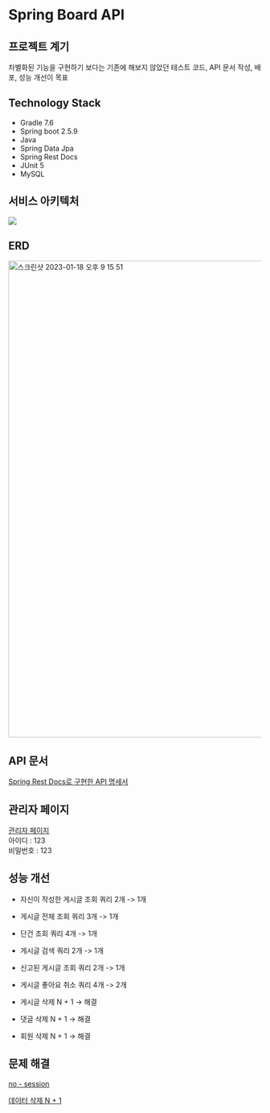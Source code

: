 # Spring Board API

## 프로젝트 계기
차별화된 기능을 구현하기 보다는 기존에 해보지 않았던 테스트 코드, API 문서 작성, 배포, 성능 개선이 목표

## Technology Stack
* Gradle 7.6
* Spring boot 2.5.9
* Java
* Spring Data Jpa
* Spring Rest Docs
* JUnit 5
* MySQL

## 서비스 아키텍처
<img src="https://user-images.githubusercontent.com/97818720/214824054-1f00f696-f1b2-4434-bfaa-d4910d9debb9.png">


## ERD
<img width="948" alt="스크린샷 2023-01-18 오후 9 15 51" src="https://user-images.githubusercontent.com/97818720/216584014-86c47a28-05a9-467e-82b6-dd74afd572c0.png">

## API 문서
[Spring Rest Docs로 구현한 API 명세서](http://post.o-r.kr/docs/index.html)

## 관리자 페이지
[관리자 페이지](http://post.o-r.kr/admin)  
아이디 : 123  
비밀번호 : 123

## 성능 개선
* 자신이 작성한 게시글 조회 쿼리 2개 -> 1개

* 게시글 전체 조회 쿼리 3개 -> 1개

* 단건 조회 쿼리 4개 -> 1개

* 게시글 검색 쿼리 2개 -> 1개

* 신고된 게시글 조회 쿼리 2개 -> 1개

* 게시글 좋아요 취소 쿼리 4개 -> 2개

* 게시글 삭제 N + 1 -> 해결

* 댓글 삭제 N + 1 -> 해결

* 회원 삭제 N + 1 -> 해결

## 문제 해결

[no - session](https://hyukk.tistory.com/15)  

[데이터 삭제 N + 1](https://hyukk.tistory.com/16)